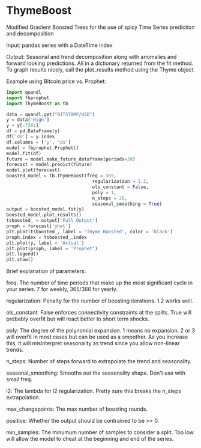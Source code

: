 # ThymeBoost
Modified Gradient Boosted Trees for the use of spicy Time Series prediction and decomposition

Input: pandas series with a DateTime index

Output: Seasonal and trend decomposition along with anomalies and forward looking predictions.  All in a dictionary returned from the fit method.  To graph results nicely, call the plot_results method using the Thyme object.

Example using Bitcoin price vs. Prophet:
```python
import quandl
import fbprophet
import ThymeBoost as tb

data = quandl.get("BITSTAMP/USD")
y = data['High']
y = y[-730:]
df = pd.DataFrame(y)
df['ds'] = y.index
df.columns = ['y', 'ds']
model = fbprophet.Prophet()
model.fit(df)
future = model.make_future_dataframe(periods=20)
forecast = model.predict(future)
model.plot(forecast)
boosted_model = tb.ThymeBoost(freq = 365,
                                regularization = 1.2, 
                                ols_constant = False, 
                                poly = 1, 
                                n_steps = 20,
                                seasonal_smoothing = True)
output = boosted_model.fit(y)
boosted_model.plot_results()
tsboosted_ = output['Full Output']
proph = forecast['yhat']
plt.plot(tsboosted_, label = 'Thyme Boosted', color = 'black')
proph.index = tsboosted_.index
plt.plot(y, label = 'Actual')
plt.plot(proph, label = 'Prophet')
plt.legend()
plt.show()
```
Brief explanation of parameters:

freq: The number of time periods that make up the most significant cycle in your series.  7 for weekly, 365/366 for yearly.

regularization: Penalty for the number of boosting iterations.  1.2 works well.

ols_constant: False enforces connectivity constraints at the splits.  True will probably overfit but will react better to short term shocks.

poly: The degree of the polynomial expansion.  1 means no expansion.  2 or 3 will overfit in most cases but can be used as a smoother.  As you increase this, it will misinterpret seasonality as trend since you allow non-linear trends.   

n_steps: Number of steps forward to extrapolate the trend and seasonality.

seasonal_smoothing: Smooths out the seasonality shape.  Don't use with small freq.

l2: The lambda for l2 regularization.  Pretty sure this breaks the n_steps extrapolation.

max_changepoints: The max number of boosting rounds.

positive:  Whether the output should be contrained to be >= 0.

min_samples: The minumum number of samples to consider a split.  Too low will allow the model to cheat at the beginning and end of the series.

